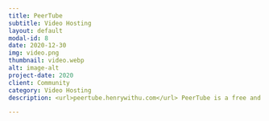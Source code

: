 ```yaml
---
title: PeerTube
subtitle: Video Hosting
layout: default
modal-id: 8
date: 2020-12-30
img: video.png
thumbnail: video.webp
alt: image-alt
project-date: 2020
client: Community
category: Video Hosting
description: <url>peertube.henrywithu.com</url> PeerTube is a free and open-source, decentralized, federated video platform powered by ActivityPub and WebTorrent, that uses peer-to-peer technology to reduce load on individual servers when viewing videos.

---
```

